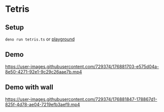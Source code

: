 # Tetris

## Setup
`deno run tetris.ts`
or [playground](https://www.typescriptlang.org/play?#code/MYewdgzgLgBAogWwA5QJ4GECmAbbMC8MA5MQNwBQoksAygBYCGSmWuBxAGkRVdDAELYQwANas8hIgHlu5NMxjj28zCABm8ZGiUAfGCvUx6TFjjx6DGwcLFmKKmADEAljgAm7cQG0Aur-uoCsYKhN5+PgEKAAogzmCwhADeMAAeAFwwYACuCABGmABOpDCoGdl5hcUAvnKBmDAAsiAAbvWSDCR6RG6dxADuvUQQgymyDjRQDFBZEOxESNgMqHEA5oN94INC0LLkcVCFagzA9QDiDAj1ieQwMNBTMxkTDxAUt2qu2G4ZLu5vMMcoM5Wk9GMx-iACs4VnEMjF9sUAPSImDYTBqWC5EBQKAgBAwUAFMCFGCGEBZA4FGAFTDASZgFZomBqSEAunA+oQMGYG4wACOWUwgtBJn8vLc6IYWWwUCkUJhYDhsXiFBqtSCkwO7CizlEAB5zpcADTED7uQaAjmDSHQuJEAB8FEo4D4BQYYDceIAkgd8YQ9QAVI32gAUzl9EAyAd8AEoCPbeeHMAgIF4GlM6AA6NRCSEh9NQLNuj14kNxgBUMCTKczaIZhZjEXIzuo+hA4lmhBDXJMGWgUIZcfwCduPeYmYgC3DIaIAB0wEQY5mEEwQ9g4m17TAvJnd+viT5l6uTmxhwSzADZuIYzGnbxYCtMFAaM4AF5tGDd7kZMKx+O8kNkj6Zw3ELPtuS8AAGQ86xWQsTToTBoToKBwJMWtMHrOgYCqW9m3vKswAAQRpBh2BDBhSJ-MxfF8E0kGVVCYHheIhy3a5bgIoCQPgnD2EfZ830wCjSLw24aWmIkYAY-ZMxSGA9RgYDQOwgAyVTpMYzNUBge1CEgmB1M02T5L0mBINVfCXQfTDCimTBgkwTtPzHJyRWYOiCXJeIyhyfIChjdzMF8eMYA4rzWxpCBpQSbcm3eVk1yfKt2AslLFNALIVSrABqHK43C8SnJizMkBmOgQ2LT0EB9ZMvxMCAb3+GoisksBqWKmVLJbPhnAgfgZgwC8uxPbBqNwNjz1PfBCEc3Q9FGggZoEIRRHEO9rKrCBHBpD8QzNL4fk+NwTVcoKTWJPo5VtRVmMYybwucDQQwAQjiEjMAYfbjouzArvlOIbw6trmQYbAIEwJ1OM27iVIQpCVhQvjCAEl933q5gxOZRK0VgZxUuKfHFMQ5CoEJvKCt5BKqSS2AACsCZgBnFOUwtijpimwqp24Ir4GT4nYZJ0kyP7roVOSYBypmTVKEX-pu7TJZSlqeduJ7P35qBFcUyC4wkrIpKOcHIe5tXnoOtwvE17SfEMjSLatrTUD8a2UltmbCCyiUPmJNw9afA32qNiH-lV9Ww36wbxG+9xHdk52AH5Mzj+I5J8OMjNcrxnD8On3eWuazH9kHg5N1WVbVVrA-0ApBW6giaQQFo9oto73FO78jG5E0bQVJV9ge3kuKUni6Hh0nkZgVGhIxzA8N5FkadxlL9MJhSYBJxGydy-KudVxfP2XhnV6Z9fWbodnOcKnmCM1wWSgyXu4kVqXnBNYWn7ACWpYZlWw+e96pEY5fHovdO2zJjopy1s7GAL1lpe3RBuDwmcII5y8HnJas1uTXj3qrHmDtrbOygWndgiAUBDVwKHHmf8cK8hqGqAiDA3AeC7K3JwP07id0cr9eWfc7oD1CuFYe59x5b0ntPdGrksYH1pivcya9iYIxQuTXe18ZFH0ZszEeKlL6qNNlWZ6Wc0EYI9l3EwODr6q1voxe+stLpi2fjpV+78yiiwBl-eSP9aF4J5uHAhTtbZwM9h6RBvs4z+Pji7LSbt2CF0ofomhFdyAMM2k3Vo5F7gHCeJqTAPCHG3RYlAHhjkE5BUHkVNJwlMmYGzBw6pmZLStFOjkzMn955m0-G9bau1uwtItsU7kMAE4JzuC0xpuS5b5KBtfJhbhen2Vqe3UZCzxnNIWW0qh+tDZgxDnQ5sHSQyXUcnGep4z2BHO5P8epn9zluJuv8WZ8yDiLJAcs55qzJnuPacDauUBa4mxSZFbE9kMlcO7jANwzgaTsnABkAAtAARhgHoBFgUzEhHYkPTaFyTDsBIm6VAs8oIwUwnBOg0icbJXxifImnDRTQQwlhFRlNVY4o8jndgYp96UvpuwVyjKyUwDhTABF7NdInzpnCuFLK8Hh0hdCoE4BMFCtRXLRy2dDxlS5ESvOGqsaqxwBDNVqDDxZS5E9KAOq-A531d4u1Wz2rytpIq9qpjEVDONbi1xfRHKZhpK0AoEMyz11Sc3AAIiAPorqXI5OyfZSalSnkTKFn2Fpn85Iy1Tes9xithVItwjwUNrQAAy6JYpJrjQcBNzck0mhTW8mp6b5J5szQ21pOadIFp6rASpAAlCeXZqmVrnqFRN1S62pCzc8ptSsEWtuuR2nCeEG7AoOKWjEGTY1GBydW1ota22fxNAUVdVSxnsiaSqpq3bqQnv7WIwdW7nhVtHTW8dB73FHpPUmhp56JmouXdikAIAkDkQAPpDu3fGwROENqtmAGid0jhpTYF7ZG5yIYVgXEwBkQ0I6zxCJhhvJRsAqj8SfGjYSmHLgvL9v8dRVLGa0s3soneMqDlUZqQ7HOmZMABsJcAUKAnTFxOwNM-RHGaMTinCcMMJpUVUOhq2ZM5Di0bjxQUAlGGsM0Y1QKhstTcAhjIdoIuCmp7aYtqVcqIZlNoFU8SGM+jnBSqoUkwFfBZkADlMApGfIMrsHGcNYfKQYzpfUdqYEoxZjhEmPkSe9lKGUUy2Pmeo5kmYcxthQFkKrB1zV9m81gK5fi2mBRChqeajEwbEzPRelI3BtwJPpeckQDYC5NkByJPl3ksXf18subyR5En+l0uYCaeLkoYpTP+BJm5KNtMJam+4kNrYgSiHIoFmAuGQsEVAMgXGmAWEwEqRGqNWnLhY3Di9PbCwnyHZS-Bz6YAkO4FQ30CA5255UK8z5vzJhPtYxVg6muddklWVbEgAcUBcMbaw3CXUIgDRYZNEQC2DodsuhAGiWsIAVgznnCQKWw3jpHiQGuNTZ4AAGOgAAkiR9w1LpsqGci4qg6HnJTpc-rChBqXEzuILObxg+vQq8izRU0DhWCaPovkKgFAQrL-yk1Kd0+aH6zAzApghj6DGKoHP1ea8teSic64ZOQRNIigDrYLYAHUUgAAlyLn0V4UURKEXcBVCgqozWgKHYGl6PN3UArd8AgAKSiDkUg0AySBbDmQ-KFEmt7kTp1Y+p4lCH2ACq7eO67M7+Pcug8e6T86kMKftG8WY8HwtrYGfFpSEirssEwIF6V1751OekpYTk5njekIjWSA4EP+ctwuA174IhSisUSAcBgPOIfHB58wDH9e1yzkdy7i8HOmAAAmE0ABmQ8K4ydh6yBHmgUeYwmjrw3kMAAWK-ffA0TMnwUKATZr10GxCITAqBnLhSIA6AyEqXXSKV5G6CIGAObjvRQiNHAIGAyGPRyVALgNuCGEgJvRyRgLALQNGDKCAyQGF121IgOF7WdRhzz1Hg9yL1b1d35EFEFHQG8iYnKH8mlzBmwFKRgCxCxyewx2t2OmUHbDMA+1twd210DyI1JivQOT6A4PCUgQLCzBzCAwKAkJUhgBRB30bDTAzGzFzDUKr00N30bHYGsDWjsCxVbEWyS3cXvmFiUP0NUPUMLGMO0KFRFVbSMLzRgysL4DK0FDI2JDdAOEcg+zX1JxDFxA7EfwCJYGYKxgIk2woIawgXbm5jiNQJ5mawyHmEWGWAZCICyNuHGQyDiOJWKNJHcQyBsNlA-W5lqPyToQeWYW8180cgB3+GBw4xWz5mPS0CaHSS7BC2XkqQyEGPqD0AQR9kO3+D6DoGcCZFekqWRT0Bei-ygB-z-y8EqXTlSJWMIEhzxBQBDAACIogopZh3QdJDBACijiAegUcBgUdhgUdRg2xjsGAf8ARjtm5MxTi4wGBZgJj8sq4pJKleis8spyJ+C+AON2BgASDMAyC6RcMQwEVzcRVMSd9MS-lBRvlId9g0SOMsZ5jFj6hXovBWtNgUcssiBDw4h4MsgJQPsmtNQZgxMrEi0PwjiBia1bUNitjUxdjOjuZCT4hiTgsqE1sRBRTbhK5eZeCcc8dKcABNckDeBgdJOnNkl4KoF6TnbqWuMAarIAA)

## Demo
https://user-images.githubusercontent.com/729374/176881703-e575d04a-8e50-4271-92e1-9c29c26aae7b.mp4

## Demo with wall
https://user-images.githubusercontent.com/729374/176881847-178867d1-825f-4d78-ae04-7219efb3aef9.mp4
